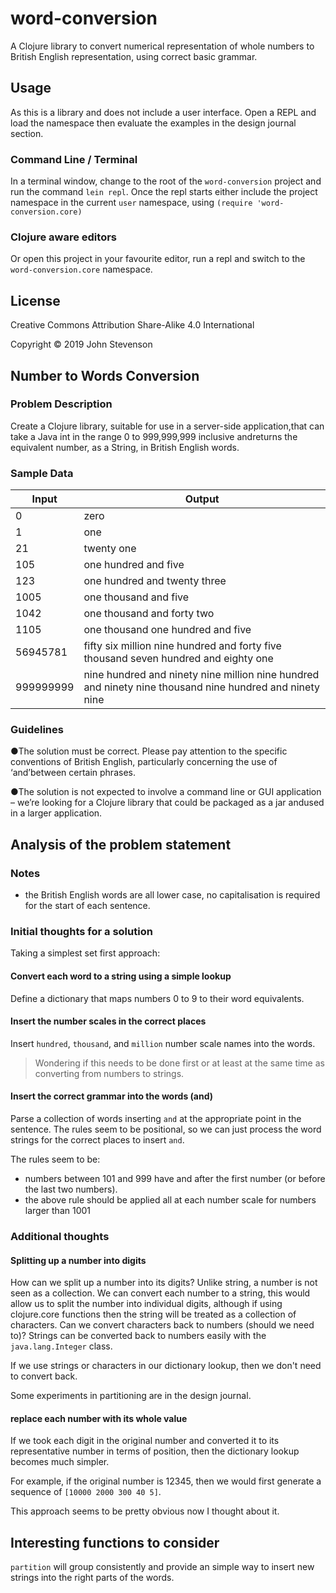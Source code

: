 # word-conversion

A Clojure library to convert numerical representation of whole numbers to British English representation, using correct basic grammar.


## Usage

As this is a library and does not include a user interface.  Open a REPL and load the namespace then evaluate the examples in the design journal section.

### Command Line / Terminal
In a terminal window, change to the root of the `word-conversion` project and run the command `lein repl`.  Once the repl starts either include the project namespace in the current `user` namespace, using `(require 'word-conversion.core)`

### Clojure aware editors
Or open this project in your favourite editor, run a repl and switch to the `word-conversion.core` namespace.

## License

Creative Commons Attribution Share-Alike 4.0 International

Copyright © 2019 John Stevenson


## Number to Words Conversion

### Problem Description
Create a Clojure library, suitable for use in a server-side application,that can take a Java int in the range 0 to 999,999,999 inclusive andreturns the equivalent number, as a String, in British English words.

### Sample Data

|     Input | Output                                                                                                   |
|-----------|----------------------------------------------------------------------------------------------------------|
|         0 | zero                                                                                                     |
|         1 | one                                                                                                      |
|        21 | twenty  one                                                                                              |
|       105 | one hundred  and five                                                                                    |
|       123 | one hundred and twenty three                                                                             |
|      1005 | one thousand and five                                                                                    |
|      1042 | one thousand and forty two                                                                               |
|      1105 | one thousand one hundred and five                                                                        |
|  56945781 | fifty six million nine hundred and forty five thousand seven hundred and eighty one                      |
| 999999999 | nine hundred and ninety  nine million nine hundred and ninety nine thousand nine hundred and ninety nine |


### Guidelines

●The solution must be correct.
Please pay attention to the specific conventions of British English, particularly concerning the use of ‘and’between certain phrases.

●The solution is not expected to involve a command line or GUI application
– we’re looking for a Clojure library that could be packaged as a jar andused in a larger application.


## Analysis of the problem statement

### Notes
* the British English words are all lower case, no capitalisation is required for the start of each sentence.


### Initial thoughts for a solution

Taking a simplest set first approach:

#### Convert each word to a string using a simple lookup

Define a dictionary that maps numbers 0 to 9 to their word equivalents.


#### Insert the number scales in the correct places

Insert `hundred`, `thousand`, and `million` number scale names into the words.

> Wondering if this needs to be done first or at least at the same time as converting from numbers to strings.


#### Insert the correct grammar into the words (and)

Parse a collection of words inserting `and` at the appropriate point in the sentence.  The rules seem to be positional, so we can just process the word strings for the correct places to insert `and`.

The rules seem to be:
- numbers between 101 and 999 have and after the first number (or before the last two numbers).
- the above rule should be applied all at each number scale for numbers larger than 1001


### Additional thoughts ###

#### Splitting up a number into digits ####

How can we split up a number into its digits?  Unlike string, a number is not seen as a collection.  We can convert each number to a string, this would allow us to split the number into individual digits, although if using clojure.core functions then the string will be treated as a collection of characters.  Can we convert characters back to numbers (should we need to)?  Strings can be converted back to numbers easily with the `java.lang.Integer` class.

If we use strings or characters in our dictionary lookup, then we don't need to convert back.

Some experiments in partitioning are in the design journal.


#### replace each number with its whole value ####

If we took each digit in the original number and converted it to its representative number in terms of position, then the dictionary lookup becomes much simpler.

For example, if the original number is 12345, then we would first generate a sequence of `[10000 2000 300 40 5]`.

This approach seems to be pretty obvious now I thought about it.


## Interesting functions to consider

`partition` will group consistently and provide an simple way to insert new strings into the right parts of the words.
